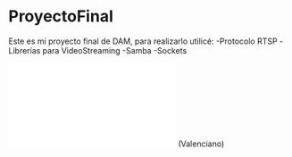 # ProyectoFinal

Este es mi proyecto final de DAM, para realizarlo utilicé:
-Protocolo RTSP
-Librerías para VideoStreaming
-Samba
-Sockets

![Memoria](/Media/MemoriaProyecto.pdf) (Valenciano)
